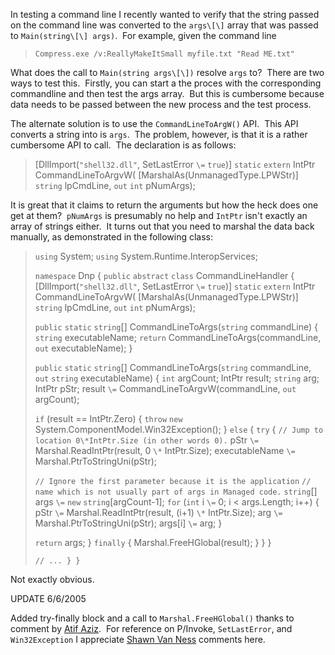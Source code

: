 

In testing a command line I recently wanted to verify that the string passed on the command line was converted to the ``` args\[\] ``` array that was passed to ``` Main(string\[\] args) ```.  For example, given the command line

> ``` Compress.exe /v:ReallyMakeItSmall myfile.txt "Read ME.txt" ```

What does the call to ``` Main(string args\[\]) ``` resolve ``` args ``` to?  There are two ways to test this.  Firstly, you can start a the proces with the corresponding commandline and then test the args array.  But this is cumbersome because data needs to be passed between the new process and the test process.

The alternate solution is to use the ``` CommandLineToArgW() ``` API.  This API converts a string into is ``` args ```.  The problem, however, is that it is a rather cumbersome API to call.  The declaration is as follows:

> \[DllImport(``` "shell32.dll" ```, SetLastError ``` \= ``` ``` true ```)\] ``` static ``` ``` extern ``` IntPtr CommandLineToArgvW( \[MarshalAs(UnmanagedType.LPWStr)\] ``` string ``` lpCmdLine, ``` out ``` ``` int ``` pNumArgs);

It is great that it claims to return the arguments but how the heck does one get at them?  ``` pNumArgs ``` is presumably no help and ``` IntPtr ``` isn't exactly an array of strings either.  It turns out that you need to marshal the data back manually, as demonstrated in the following class:

> ``` using ``` System; ``` using ``` System.Runtime.InteropServices;
> 
> ``` namespace ``` Dnp { ``` public ``` ``` abstract ``` ``` class ``` CommandLineHandler { \[DllImport(``` "shell32.dll" ```, SetLastError ``` \= ``` ``` true ```)\] ``` static ``` ``` extern ``` IntPtr CommandLineToArgvW( \[MarshalAs(UnmanagedType.LPWStr)\] ``` string ``` lpCmdLine, ``` out ``` ``` int ``` pNumArgs);
> 
> ``` public ``` ``` static ``` ``` string ```\[\] CommandLineToArgs(``` string ``` commandLine) { ``` string ``` executableName; ``` return ``` CommandLineToArgs(commandLine, ``` out ``` executableName); }
> 
> ``` public ``` ``` static ``` ``` string ```\[\] CommandLineToArgs(``` string ``` commandLine, ``` out ``` ``` string ``` executableName) { ``` int ``` argCount; IntPtr result; ``` string ``` arg; IntPtr pStr; result ``` \= ``` CommandLineToArgvW(commandLine, ``` out ``` argCount);
> 
> ``` if ``` (result == IntPtr.Zero) { ``` throw ``` ``` new ``` System.ComponentModel.Win32Exception(); } ``` else ``` { ``` try ``` { ``` // Jump to location 0\*IntPtr.Size (in other words 0). ``` pStr ``` \= ``` Marshal.ReadIntPtr(result, 0 ``` \* ``` IntPtr.Size); executableName ``` \= ``` Marshal.PtrToStringUni(pStr);
> 
> ``` // Ignore the first parameter because it is the application ``` ``` // name which is not usually part of args in Managed code. ``` ``` string ```\[\] args ``` \= ``` ``` new ``` ``` string ```\[argCount-1\]; ``` for ``` (``` int ``` i ``` \= ``` 0; i < args.Length; i++) { pStr ``` \= ``` Marshal.ReadIntPtr(result, (i+1) ``` \* ``` IntPtr.Size); arg ``` \= ``` Marshal.PtrToStringUni(pStr); args\[i\] ``` \= ``` arg; }
> 
> ``` return ``` args; } ``` finally ``` { Marshal.FreeHGlobal(result); } } }
> 
> ``` // ... } } ```

Not exactly obvious.

UPDATE 6/6/2005

Added try-finally block and a call to ``` Marshal.FreeHGlobal() ``` thanks to comment by [Atif Aziz](https://www.raboof.com/).  For reference on P/Invoke, ``` SetLastError ```, and ``` Win32Exception ``` I appreciate [Shawn Van Ness](https://www.windojitsu.com) comments here.
